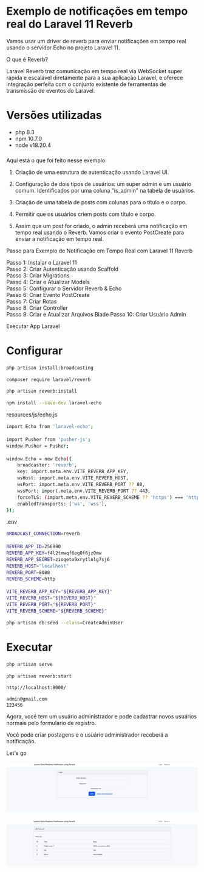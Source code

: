 # Exemplo de notificações em tempo real do Laravel 11 Reverb

Vamos usar um driver de reverb para enviar notificações em tempo real usando o servidor Echo no projeto Laravel 11.

O que é Reverb?

Laravel Reverb traz comunicação em tempo real via WebSocket super rápida e escalável diretamente para a sua aplicação Laravel, e oferece integração perfeita com o conjunto existente de ferramentas de transmissão de eventos do Laravel.

# Versões utilizadas

- php 8.3
- npm 10.7.0
- node v18.20.4

### 

Aqui está o que foi feito nesse exemplo:

1. Criação de uma estrutura de autenticação usando Laravel UI.

2. Configuração de dois tipos de usuários: um super admin e um usuário comum. Identificados por uma coluna "is_admin" na tabela de usuários.

3. Criação de uma tabela de posts com colunas para o título e o corpo.

4. Permitir que os usuários criem posts com título e corpo.

5. Assim que um post for criado, o admin receberá uma notificação em tempo real usando o Reverb. Vamos criar o evento PostCreate para enviar a notificação em tempo real.

Passo para Exemplo de Notificação em Tempo Real com Laravel 11 Reverb  

Passo 1: Instalar o Laravel 11  
Passo 2: Criar Autenticação usando Scaffold  
Passo 3: Criar Migrations  
Passo 4: Criar e Atualizar Models  
Passo 5: Configurar o Servidor Reverb & Echo  
Passo 6: Criar Evento PostCreate  
Passo 7: Criar Rotas  
Passo 8: Criar Controller  
Passo 9: Criar e Atualizar Arquivos Blade
Passo 10: Criar Usuário Admin

Executar App Laravel


# Configurar

```bash
php artisan install:broadcasting
```

```bash
composer require laravel/reverb
```

```bash
php artisan reverb:install
```

```bash
npm install --save-dev laravel-echo
```

resources/js/echo.js
```bash
import Echo from 'laravel-echo';

import Pusher from 'pusher-js';
window.Pusher = Pusher;

window.Echo = new Echo({
    broadcaster: 'reverb',
    key: import.meta.env.VITE_REVERB_APP_KEY,
    wsHost: import.meta.env.VITE_REVERB_HOST,
    wsPort: import.meta.env.VITE_REVERB_PORT ?? 80,
    wssPort: import.meta.env.VITE_REVERB_PORT ?? 443,
    forceTLS: (import.meta.env.VITE_REVERB_SCHEME ?? 'https') === 'https',
    enabledTransports: ['ws', 'wss'],
});
```

.env
```bash
BROADCAST_CONNECTION=reverb

REVERB_APP_ID=256980
REVERB_APP_KEY=f4l2tmwqf6eg0f6jz0mw
REVERB_APP_SECRET=zioqeto9xrytlnlg7sj6
REVERB_HOST="localhost"
REVERB_PORT=8080
REVERB_SCHEME=http

VITE_REVERB_APP_KEY="${REVERB_APP_KEY}"
VITE_REVERB_HOST="${REVERB_HOST}"
VITE_REVERB_PORT="${REVERB_PORT}"
VITE_REVERB_SCHEME="${REVERB_SCHEME}"
```

```bash
php artisan db:seed --class=CreateAdminUser
```

# Executar

```bash
php artisan serve
```

```bash
php artisan reverb:start
```

```
http://localhost:8000/
```

```
admin@gmail.com
123456
```

Agora, você tem um usuário administrador e pode cadastrar novos usuários normais pelo formulário de registro.

Você pode criar postagens e o usuário administrador receberá a notificação.

Let's go

![alt text](image-1.png)

![alt text](image.png)